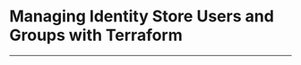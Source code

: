 # Managing Identity Store Users and Groups with Terraform
---------------------------------------------------------
